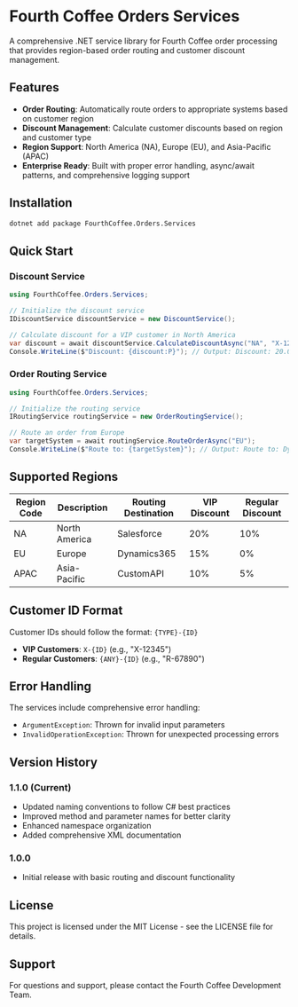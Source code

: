 # Fourth Coffee Orders Services

A comprehensive .NET service library for Fourth Coffee order processing that provides region-based order routing and customer discount management.

## Features

- **Order Routing**: Automatically route orders to appropriate systems based on customer region
- **Discount Management**: Calculate customer discounts based on region and customer type
- **Region Support**: North America (NA), Europe (EU), and Asia-Pacific (APAC)
- **Enterprise Ready**: Built with proper error handling, async/await patterns, and comprehensive logging support

## Installation

```bash
dotnet add package FourthCoffee.Orders.Services
```

## Quick Start

### Discount Service

```csharp
using FourthCoffee.Orders.Services;

// Initialize the discount service
IDiscountService discountService = new DiscountService();

// Calculate discount for a VIP customer in North America
var discount = await discountService.CalculateDiscountAsync("NA", "X-12345");
Console.WriteLine($"Discount: {discount:P}"); // Output: Discount: 20.00%
```

### Order Routing Service

```csharp
using FourthCoffee.Orders.Services;

// Initialize the routing service
IRoutingService routingService = new OrderRoutingService();

// Route an order from Europe
var targetSystem = await routingService.RouteOrderAsync("EU");
Console.WriteLine($"Route to: {targetSystem}"); // Output: Route to: Dynamics365
```

## Supported Regions

| Region Code | Description | Routing Destination | VIP Discount | Regular Discount |
|-------------|-------------|-------------------|--------------|------------------|
| NA | North America | Salesforce | 20% | 10% |
| EU | Europe | Dynamics365 | 15% | 0% |
| APAC | Asia-Pacific | CustomAPI | 10% | 5% |

## Customer ID Format

Customer IDs should follow the format: `{TYPE}-{ID}`

- **VIP Customers**: `X-{ID}` (e.g., "X-12345")
- **Regular Customers**: `{ANY}-{ID}` (e.g., "R-67890")

## Error Handling

The services include comprehensive error handling:

- `ArgumentException`: Thrown for invalid input parameters
- `InvalidOperationException`: Thrown for unexpected processing errors

## Version History

### 1.1.0 (Current)
- Updated naming conventions to follow C# best practices
- Improved method and parameter names for better clarity
- Enhanced namespace organization
- Added comprehensive XML documentation

### 1.0.0
- Initial release with basic routing and discount functionality

## License

This project is licensed under the MIT License - see the LICENSE file for details.

## Support

For questions and support, please contact the Fourth Coffee Development Team.
